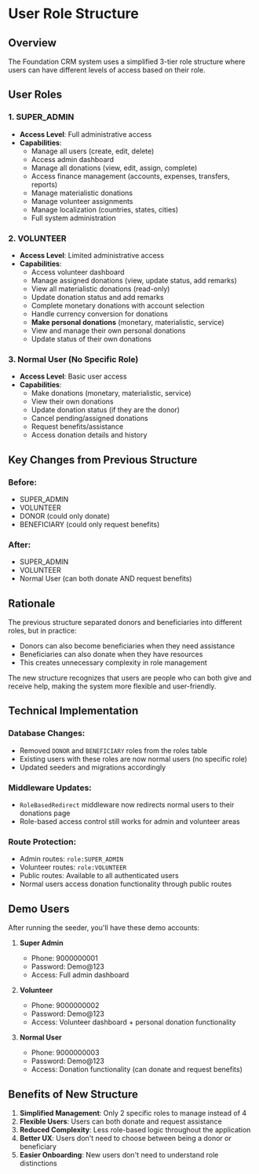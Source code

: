 # User Role Structure

## Overview
The Foundation CRM system uses a simplified 3-tier role structure where users can have different levels of access based on their role.

## User Roles

### 1. SUPER_ADMIN
- **Access Level**: Full administrative access
- **Capabilities**:
  - Manage all users (create, edit, delete)
  - Access admin dashboard
  - Manage all donations (view, edit, assign, complete)
  - Access finance management (accounts, expenses, transfers, reports)
  - Manage materialistic donations
  - Manage volunteer assignments
  - Manage localization (countries, states, cities)
  - Full system administration

### 2. VOLUNTEER
- **Access Level**: Limited administrative access
- **Capabilities**:
  - Access volunteer dashboard
  - Manage assigned donations (view, update status, add remarks)
  - View all materialistic donations (read-only)
  - Update donation status and add remarks
  - Complete monetary donations with account selection
  - Handle currency conversion for donations
  - **Make personal donations** (monetary, materialistic, service)
  - View and manage their own personal donations
  - Update status of their own donations

### 3. Normal User (No Specific Role)
- **Access Level**: Basic user access
- **Capabilities**:
  - Make donations (monetary, materialistic, service)
  - View their own donations
  - Update donation status (if they are the donor)
  - Cancel pending/assigned donations
  - Request benefits/assistance
  - Access donation details and history

## Key Changes from Previous Structure

### Before:
- SUPER_ADMIN
- VOLUNTEER
- DONOR (could only donate)
- BENEFICIARY (could only request benefits)

### After:
- SUPER_ADMIN
- VOLUNTEER
- Normal User (can both donate AND request benefits)

## Rationale

The previous structure separated donors and beneficiaries into different roles, but in practice:
- Donors can also become beneficiaries when they need assistance
- Beneficiaries can also donate when they have resources
- This creates unnecessary complexity in role management

The new structure recognizes that users are people who can both give and receive help, making the system more flexible and user-friendly.

## Technical Implementation

### Database Changes:
- Removed `DONOR` and `BENEFICIARY` roles from the roles table
- Existing users with these roles are now normal users (no specific role)
- Updated seeders and migrations accordingly

### Middleware Updates:
- `RoleBasedRedirect` middleware now redirects normal users to their donations page
- Role-based access control still works for admin and volunteer areas

### Route Protection:
- Admin routes: `role:SUPER_ADMIN`
- Volunteer routes: `role:VOLUNTEER`
- Public routes: Available to all authenticated users
- Normal users access donation functionality through public routes

## Demo Users

After running the seeder, you'll have these demo accounts:

1. **Super Admin**
   - Phone: 9000000001
   - Password: Demo@123
   - Access: Full admin dashboard

2. **Volunteer**
   - Phone: 9000000002
   - Password: Demo@123
   - Access: Volunteer dashboard + personal donation functionality

3. **Normal User**
   - Phone: 9000000003
   - Password: Demo@123
   - Access: Donation functionality (can donate and request benefits)

## Benefits of New Structure

1. **Simplified Management**: Only 2 specific roles to manage instead of 4
2. **Flexible Users**: Users can both donate and request assistance
3. **Reduced Complexity**: Less role-based logic throughout the application
4. **Better UX**: Users don't need to choose between being a donor or beneficiary
5. **Easier Onboarding**: New users don't need to understand role distinctions
